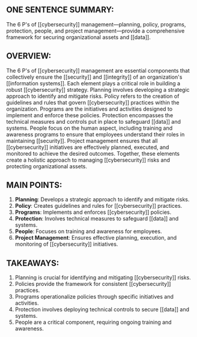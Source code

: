 ## ONE SENTENCE SUMMARY:
The 6 P's of [[cybersecurity]] management—planning, policy, programs, protection, people, and project management—provide a comprehensive framework for securing organizational assets and [[data]].

## OVERVIEW:
The 6 P's of [[cybersecurity]] management are essential components that collectively ensure the [[security]] and [[integrity]] of an organization's [[information systems]]. Each element plays a critical role in building a robust [[cybersecurity]] strategy. Planning involves developing a strategic approach to identify and mitigate risks. Policy refers to the creation of guidelines and rules that govern [[cybersecurity]] practices within the organization. Programs are the initiatives and activities designed to implement and enforce these policies. Protection encompasses the technical measures and controls put in place to safeguard [[data]] and systems. People focus on the human aspect, including training and awareness programs to ensure that employees understand their roles in maintaining [[security]]. Project management ensures that all [[cybersecurity]] initiatives are effectively planned, executed, and monitored to achieve the desired outcomes. Together, these elements create a holistic approach to managing [[cybersecurity]] risks and protecting organizational assets.

## MAIN POINTS:
1. **Planning**: Develops a strategic approach to identify and mitigate risks.
2. **Policy**: Creates guidelines and rules for [[cybersecurity]] practices.
3. **Programs**: Implements and enforces [[cybersecurity]] policies.
4. **Protection**: Involves technical measures to safeguard [[data]] and systems.
5. **People**: Focuses on training and awareness for employees.
6. **Project Management**: Ensures effective planning, execution, and monitoring of [[cybersecurity]] initiatives.

## TAKEAWAYS:
1. Planning is crucial for identifying and mitigating [[cybersecurity]] risks.
2. Policies provide the framework for consistent [[cybersecurity]] practices.
3. Programs operationalize policies through specific initiatives and activities.
4. Protection involves deploying technical controls to secure [[data]] and systems.
5. People are a critical component, requiring ongoing training and awareness.